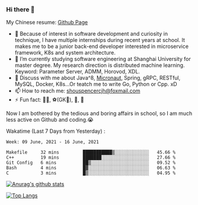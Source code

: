 ### Hi there 👋

My Chinese resume: [Github Page](https://spencercjh.github.io/resume/)

- 🔭 Because of interest in software development and curiosity in technique, I have multiple internships during recent years at school. It makes me to be a junior back-end developer interested in microservice framework, K8s and system architecture.
- 🌱 I’m currently studying software engineering at Shanghai University for master degree. My research direction is distributed machine learning. Keyword: Parameter Server, ADMM, Horovod, XDL.
- 💬 Discuss with me about Java^8, [Micronaut](http://micronaut.io/), Spring, gRPC, RESTful, MySQL, Docker, K8s...Or teatch me to write Go, Python or Cpp. xD
- 📫 How to reach me: shouspencercjh@foxmail.com
- ⚡ Fun fact: 🚴‍♂️, ⚽(GK🥅), 🏓, 🏸

Now I am bothered by the tedious and boring affairs in school, so I am much less active on Github and coding.😭

Wakatime (Last 7 Days from Yesterday) :

<!--START_SECTION:waka-->
```text
Week: 09 June, 2021 - 16 June, 2021

Makefile     32 mins         ███████████▒░░░░░░░░░░░░░   45.66 % 
C++          19 mins         ███████░░░░░░░░░░░░░░░░░░   27.66 % 
Git Config   6 mins          ██▒░░░░░░░░░░░░░░░░░░░░░░   09.52 % 
Bash         4 mins          █▓░░░░░░░░░░░░░░░░░░░░░░░   06.63 % 
C            3 mins          █▒░░░░░░░░░░░░░░░░░░░░░░░   04.95 % 
```
<!--END_SECTION:waka-->

[![Anurag's github stats](https://github-readme-stats.vercel.app/api?username=spencercjh&theme=tokyonight&show_icons=true)](https://github.com/anuraghazra/github-readme-stats)

[![Top Langs](https://github-readme-stats.vercel.app/api/top-langs/?username=spencercjh&layout=compact&theme=tokyonight)](https://github.com/anuraghazra/github-readme-stats)
